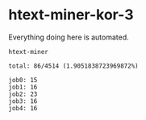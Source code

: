 # htext-miner-kor-3

Everything doing here is automated.

```
htext-miner

total: 86/4514 (1.9051838723969872%)

job0: 15
job1: 16
job2: 23
job3: 16
job4: 16
```